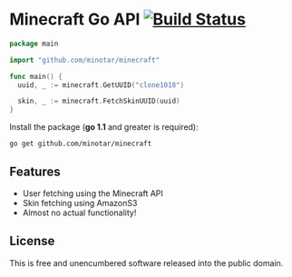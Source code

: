# Minecraft Go API [![Build Status](https://travis-ci.org/minotar/minecraft.png)](https://travis-ci.org/minotar/minecraft)

~~~ go
package main

import "github.com/minotar/minecraft"

func main() {
  uuid, _ := minecraft.GetUUID("clone1018")

  skin, _ := minecraft.FetchSkinUUID(uuid)
}
~~~

Install the package (**go 1.1** and greater is required):
~~~
go get github.com/minotar/minecraft
~~~

## Features
* User fetching using the Minecraft API
* Skin fetching using AmazonS3
* Almost no actual functionality!


## License
This is free and unencumbered software released into the public domain.
